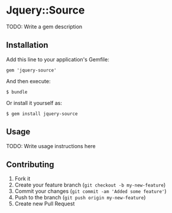 # Jquery::Source

TODO: Write a gem description

## Installation

Add this line to your application's Gemfile:

    gem 'jquery-source'

And then execute:

    $ bundle

Or install it yourself as:

    $ gem install jquery-source

## Usage

TODO: Write usage instructions here

## Contributing

1. Fork it
2. Create your feature branch (`git checkout -b my-new-feature`)
3. Commit your changes (`git commit -am 'Added some feature'`)
4. Push to the branch (`git push origin my-new-feature`)
5. Create new Pull Request
